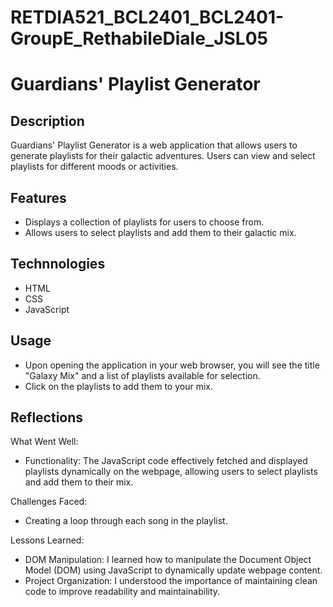 # RETDIA521_BCL2401_BCL2401-GroupE_RethabileDiale_JSL05

# Guardians' Playlist Generator

## Description
Guardians' Playlist Generator is a web application that allows users to generate playlists for their galactic adventures. Users can view and select playlists for different moods or activities.

## Features
* Displays a collection of playlists for users to choose from.
* Allows users to select playlists and add them to their galactic mix.

## Technnologies
* HTML
* CSS
* JavaScript

## Usage
* Upon opening the application in your web browser, you will see the title "Galaxy Mix" and a list of playlists available for selection.
* Click on the playlists to add them to your mix.


## Reflections
What Went Well:
* Functionality: The JavaScript code effectively fetched and displayed playlists dynamically on the webpage, allowing users to select playlists and add them to their mix.

Challenges Faced:
* Creating a loop through each song in the playlist.

Lessons Learned:
* DOM Manipulation: I learned how to manipulate the Document Object Model (DOM) using JavaScript to dynamically update webpage content.
* Project Organization: I understood the importance of maintaining clean code to improve readability and maintainability. 
